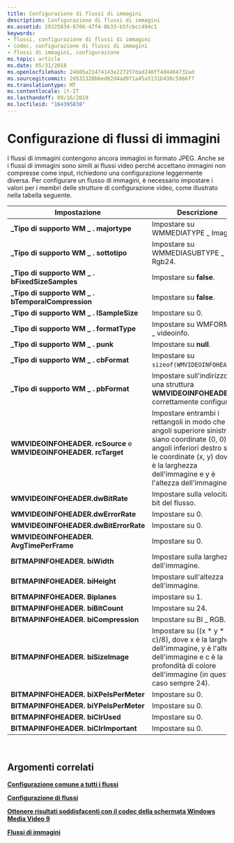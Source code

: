 ```yaml
---
title: Configurazione di flussi di immagini
description: Configurazione di flussi di immagini
ms.assetid: 29325834-8766-47f4-8b33-b5fcbcc494c1
keywords:
- flussi, configurazione di flussi di immagini
- codec, configurazione di flussi di immagini
- flussi di immagini, configurazione
ms.topic: article
ms.date: 05/31/2018
ms.openlocfilehash: 24b05a21474143e227257dad240ff4d4464732ad
ms.sourcegitcommit: 2d531328b6ed82d4ad971a45a5131b430c5866f7
ms.translationtype: MT
ms.contentlocale: it-IT
ms.lasthandoff: 09/16/2019
ms.locfileid: "104395838"
---
```

# <a name="configuring-image-streams"></a>Configurazione di flussi di immagini

I flussi di immagini contengono ancora immagini in formato JPEG. Anche se i flussi di immagini sono simili ai flussi video perché accettano immagini non compresse come input, richiedono una configurazione leggermente diversa. Per configurare un flusso di immagini, è necessario impostare i valori per i membri delle strutture di configurazione video, come illustrato nella tabella seguente.



| Impostazione                                                           | Descrizione                                                                                                                                                                      |
|-------------------------------------------------------------------|----------------------------------------------------------------------------------------------------------------------------------------------------------------------------------|
| **\_Tipo di supporto WM \_ . majortype**                                     | Impostare su WMMEDIATYPE \_ Image.                                                                                                                                                       |
| **\_Tipo di supporto WM \_ . sottotipo**                                       | Impostare su WMMEDIASUBTYPE \_ Rgb24.                                                                                                                                                    |
| **\_Tipo di supporto WM \_ . bFixedSizeSamples**                             | Impostare su **false**.                                                                                                                                                                |
| **\_Tipo di supporto WM \_ . bTemporalCompression**                          | Impostare su **false**.                                                                                                                                                                |
| **\_Tipo di supporto WM \_ . lSampleSize**                                   | Impostare su 0.                                                                                                                                                                        |
| **\_Tipo di supporto WM \_ . formatType**                                    | Impostare su WMFORMAT \_ videoinfo.                                                                                                                                                      |
| **\_Tipo di supporto WM \_ . punk**                                          | Impostare su **null**.                                                                                                                                                                 |
| **\_Tipo di supporto WM \_ . cbFormat**                                      | Impostare su `sizeof(WMVIDEOINFOHEADER)`.                                                                                                                                              |
| **\_Tipo di supporto WM \_ . pbFormat**                                      | Impostare sull'indirizzo di una struttura **WMVIDEOINFOHEADER** correttamente configurata.                                                                                                     |
| **WMVIDEOINFOHEADER. rcSource** e **WMVIDEOINFOHEADER. rcTarget** | Impostare entrambi i rettangoli in modo che gli angoli superiore sinistro siano coordinate (0, 0) e gli angoli inferiori destro siano le coordinate (x, y) dove x è la larghezza dell'immagine e y è l'altezza dell'immagine. |
| **WMVIDEOINFOHEADER.dwBitRate**                                   | Impostare sulla velocità in bit del flusso.                                                                                                                                               |
| **WMVIDEOINFOHEADER.dwErrorRate**                                 | Impostare su 0.                                                                                                                                                                        |
| **WMVIDEOINFOHEADER.dwBitErrorRate**                              | Impostare su 0.                                                                                                                                                                        |
| **WMVIDEOINFOHEADER. AvgTimePerFrame**                             | Impostare su 0.                                                                                                                                                                        |
| **BITMAPINFOHEADER. biWidth**                                      | Impostare sulla larghezza dell'immagine.                                                                                                                                                   |
| **BITMAPINFOHEADER. biHeight**                                     | Impostare sull'altezza dell'immagine.                                                                                                                                                  |
| **BITMAPINFOHEADER. Biplanes**                                     | impostare su 1.                                                                                                                                                                        |
| **BITMAPINFOHEADER. biBitCount**                                   | Impostare su 24.                                                                                                                                                                       |
| **BITMAPINFOHEADER. biCompression**                                | Impostare su BI \_ RGB.                                                                                                                                                                  |
| **BITMAPINFOHEADER. biSizeImage**                                  | Impostare su ((x \* y \* c)/8), dove x è la larghezza dell'immagine, y è l'altezza dell'immagine e c è la profondità di colore dell'immagine (in questo caso sempre 24).                     |
| **BITMAPINFOHEADER. biXPelsPerMeter**                              | Impostare su 0.                                                                                                                                                                        |
| **BITMAPINFOHEADER. biYPelsPerMeter**                              | Impostare su 0.                                                                                                                                                                        |
| **BITMAPINFOHEADER. biClrUsed**                                    | Impostare su 0.                                                                                                                                                                        |
| **BITMAPINFOHEADER. biClrImportant**                               | Impostare su 0.                                                                                                                                                                        |



 

## <a name="related-topics"></a>Argomenti correlati

<dl> <dt>

[**Configurazione comune a tutti i flussi**](configuration-common-to-all-streams.md)
</dt> <dt>

[**Configurazione di flussi**](configuring-streams.md)
</dt> <dt>

[**Ottenere risultati soddisfacenti con il codec della schermata Windows Media Video 9**](getting-good-results-with-the-windows-media-video-9-screen-codec.md)
</dt> <dt>

[**Flussi di immagini**](image-streams.md)
</dt> </dl>

 

 




